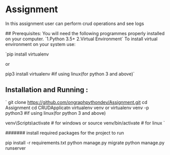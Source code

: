 # Assignment
<p> In this assignment user can perform crud operations and see logs</p>
## Prerequisites:
You will need the following programmes properly installed on your computer.
     `1.Python 3.5+
      2.Virtual Environment`
To install virtual environment on your system use:

`pip install virtualenv

or

pip3 install virtualenv #if using linux(for python 3 and above)`

## Installation and Running :
`
git clone https://github.com/ongraphpythondev/Assignment.git
cd Assignment
cd CRUDApplicatn
virtualenv venv 
      or 
virtualenv venv -p python3 #if using linux(for python 3 and above)

venv\Scripts\activate # for windows
      or
source venv/bin/activate # for linux `

####### install required packages for the project to run

pip install -r requirements.txt
python manage.py migrate
python manage.py runserver



